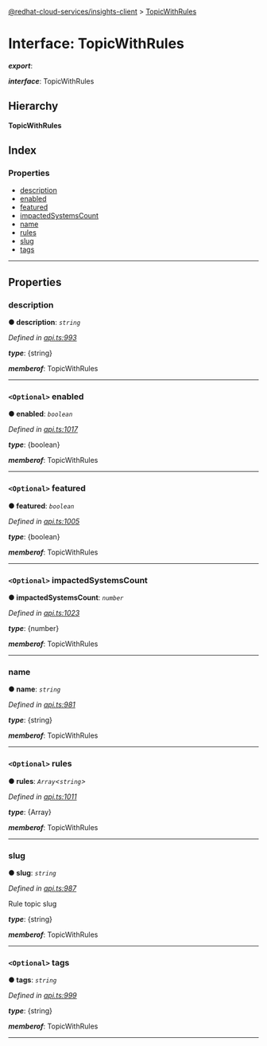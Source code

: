 [@redhat-cloud-services/insights-client](../README.md) > [TopicWithRules](../interfaces/topicwithrules.md)

# Interface: TopicWithRules

*__export__*: 

*__interface__*: TopicWithRules

## Hierarchy

**TopicWithRules**

## Index

### Properties

* [description](topicwithrules.md#description)
* [enabled](topicwithrules.md#enabled)
* [featured](topicwithrules.md#featured)
* [impactedSystemsCount](topicwithrules.md#impactedsystemscount)
* [name](topicwithrules.md#name)
* [rules](topicwithrules.md#rules)
* [slug](topicwithrules.md#slug)
* [tags](topicwithrules.md#tags)

---

## Properties

<a id="description"></a>

###  description

**● description**: *`string`*

*Defined in [api.ts:993](https://github.com/RedHatInsights/javascript-clients/blob/master/packages/insights/api.ts#L993)*

*__type__*: {string}

*__memberof__*: TopicWithRules

___
<a id="enabled"></a>

### `<Optional>` enabled

**● enabled**: *`boolean`*

*Defined in [api.ts:1017](https://github.com/RedHatInsights/javascript-clients/blob/master/packages/insights/api.ts#L1017)*

*__type__*: {boolean}

*__memberof__*: TopicWithRules

___
<a id="featured"></a>

### `<Optional>` featured

**● featured**: *`boolean`*

*Defined in [api.ts:1005](https://github.com/RedHatInsights/javascript-clients/blob/master/packages/insights/api.ts#L1005)*

*__type__*: {boolean}

*__memberof__*: TopicWithRules

___
<a id="impactedsystemscount"></a>

### `<Optional>` impactedSystemsCount

**● impactedSystemsCount**: *`number`*

*Defined in [api.ts:1023](https://github.com/RedHatInsights/javascript-clients/blob/master/packages/insights/api.ts#L1023)*

*__type__*: {number}

*__memberof__*: TopicWithRules

___
<a id="name"></a>

###  name

**● name**: *`string`*

*Defined in [api.ts:981](https://github.com/RedHatInsights/javascript-clients/blob/master/packages/insights/api.ts#L981)*

*__type__*: {string}

*__memberof__*: TopicWithRules

___
<a id="rules"></a>

### `<Optional>` rules

**● rules**: *`Array`<`string`>*

*Defined in [api.ts:1011](https://github.com/RedHatInsights/javascript-clients/blob/master/packages/insights/api.ts#L1011)*

*__type__*: {Array}

*__memberof__*: TopicWithRules

___
<a id="slug"></a>

###  slug

**● slug**: *`string`*

*Defined in [api.ts:987](https://github.com/RedHatInsights/javascript-clients/blob/master/packages/insights/api.ts#L987)*

Rule topic slug

*__type__*: {string}

*__memberof__*: TopicWithRules

___
<a id="tags"></a>

### `<Optional>` tags

**● tags**: *`string`*

*Defined in [api.ts:999](https://github.com/RedHatInsights/javascript-clients/blob/master/packages/insights/api.ts#L999)*

*__type__*: {string}

*__memberof__*: TopicWithRules

___

